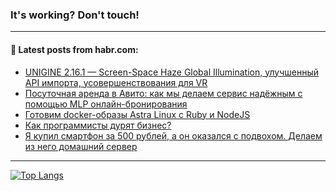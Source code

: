 ### It's working? Don't touch!

---
<!--
#### 🛠️ Technical stack:

![C++](https://img.shields.io/badge/C++-informational?logo=c%2B%2B&style=flat&logoColor=white&color=9C033A)
![Java](https://img.shields.io/badge/Java-informational?logo=java&style=flat&logoColor=white&color=007396)
![Kotlin](https://img.shields.io/badge/Kotlin-informational?logo=Kotlin&style=flat&logoColor=white&color=0095D5)
![JS](https://img.shields.io/badge/JS-informational?logo=javaScript&style=flat&logoColor=black&color=F7Df1E) <br>
![HTML5](https://img.shields.io/badge/HTML5-informational?logo=html5&style=flat&logoColor=white&color=E34F26)
![CSS3](https://img.shields.io/badge/CSS3-informational?logo=css3&style=flat&logoColor=white&color=157286)
![Sass](https://img.shields.io/badge/Saas-informational?logo=sass&style=flat&logoColor=white&color=hotpink)
![PHP](https://img.shields.io/badge/PHP-informational?logo=php&style=flat&logoColor=white&color=777BB4) <br>
![WebPAck](https://img.shields.io/badge/WebPack-informational?logo=webPack&style=flat&logoColor=white&color=FF6F00)
![Bootstrap](https://img.shields.io/badge/Bootstrap-informational?logo=Bootstrap&style=flat&logoColor=white&color=7952B3)
![MySQL](https://img.shields.io/badge/MySQL-informational?logo=MySQL&style=flat&logoColor=white&color=00f) <br>
![NodeJS](https://img.shields.io/badge/NodeJS-informational?logo=node.js&style=flat&logoColor=white&color=43853D)
![Spring](https://img.shields.io/badge/Spring-informational?logo=Spring&style=flat&logoColor=white&color=0A9EDC)
![Angular](https://img.shields.io/badge/Vue-informational?logo=vue.js&style=flat&logoColor=white&color=red)
![Git](https://img.shields.io/badge/Git-informational?logo=git&style=flat&logoColor=white&color=darkorange)

___
-->

#### 💬 Latest posts from habr.com:

<!-- BLOG-POST-LIST:START -->
- [UNIGINE 2.16.1 — Screen-Space Haze Global Illumination, улучшенный API импорта, усовершенствования для VR](https://habr.com/ru/post/705940/?utm_source=habrahabr&utm_medium=rss&utm_campaign=705940)
- [Посуточная аренда в Авито: как мы делаем сервис надёжным с помощью MLP онлайн-бронирования](https://habr.com/ru/post/705924/?utm_source=habrahabr&utm_medium=rss&utm_campaign=705924)
- [Готовим docker-образы Astra Linux с Ruby и NodeJS](https://habr.com/ru/post/705860/?utm_source=habrahabr&utm_medium=rss&utm_campaign=705860)
- [Как программисты дурят бизнес?](https://habr.com/ru/post/705246/?utm_source=habrahabr&utm_medium=rss&utm_campaign=705246)
- [Я купил смартфон за 500 рублей, а он оказался с подвохом. Делаем из него домашний сервер](https://habr.com/ru/post/705298/?utm_source=habrahabr&utm_medium=rss&utm_campaign=705298)
<!-- BLOG-POST-LIST:END -->

---

[![Top Langs](https://github-readme-stats-lyart-beta.vercel.app/api/top-langs/?username=zloylis&layout=compact&hide_border=true&theme=dracula)](https://github.com/zloylis)
